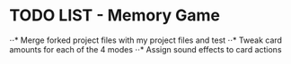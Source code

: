# TODO LIST - Memory Game

⋅⋅* Merge forked project files with my project files and test
⋅⋅* Tweak card amounts for each of the 4 modes
⋅⋅* Assign sound effects to card actions
